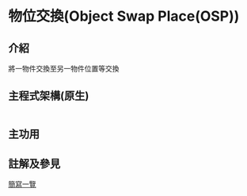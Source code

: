 # 物位交換(Object Swap Place(OSP))

## 介紹
將一物件交換至另一物件位置等交換


## 主程式架構(原生)

```

```

## 主功用



## 註解及參見

[簡寫一覽](../abbreviationslist.md)